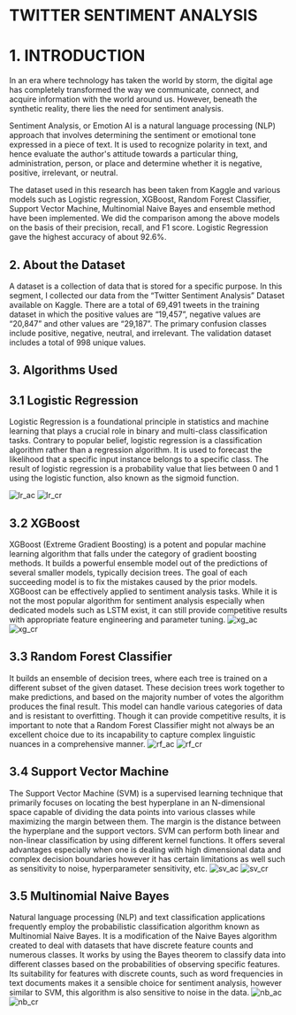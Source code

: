 # **TWITTER SENTIMENT ANALYSIS**
# 1. INTRODUCTION 
In an era where technology has taken the world by storm, the digital age has completely transformed the way we communicate, connect, and acquire information with the world around us. However, beneath the synthetic reality, there lies the need for sentiment analysis.

Sentiment Analysis, or Emotion AI is a natural language processing (NLP) approach that involves determining the sentiment or emotional tone expressed in a piece of text. It is used to recognize polarity in text, and hence evaluate the author's attitude towards a particular thing, administration, person, or place and determine whether it is negative, positive, irrelevant, or neutral.

The dataset used in this research has been taken from Kaggle and various models such as Logistic regression, XGBoost, Random Forest Classifier, Support Vector Machine, Multinomial Naive Bayes and ensemble method have been implemented. We did the comparison among the above models on the basis of their precision, recall, and F1 score. Logistic Regression gave the highest accuracy of about 92.6%.

## 2. About the Dataset
A dataset is a collection of data that is stored for a specific purpose. In this segment, I collected our data from the “Twitter Sentiment Analysis” Dataset available on Kaggle. There are a total of 69,491 tweets in the training dataset in which the positive values are “19,457”, negative values are “20,847” and other values are “29,187”. The primary confusion classes include positive, negative, neutral, and irrelevant. The validation dataset includes a total of 998 unique values. 

## 3. Algorithms Used
## 3.1 Logistic Regression
Logistic Regression is a foundational principle in statistics and machine learning that plays a crucial role in binary and multi-class classification tasks. Contrary to popular belief, logistic regression is a classification algorithm rather than a regression algorithm. It is used to forecast the likelihood that a specific input instance belongs to a specific class. The result of logistic regression is a probability value that lies between 0 and 1 using the logistic function, also known as the sigmoid function.

![lr_ac](https://github.com/ShrutiGoyal9990/Twitter_Sentiment_Analysis/assets/121054868/277d0f3c-26d2-42d8-9a4f-af917244d32d)
![lr_cr](https://github.com/ShrutiGoyal9990/Twitter_Sentiment_Analysis/assets/121054868/14ffa3cb-1496-4ea9-9c63-e2fff687ba0c)

## 3.2 XGBoost
XGBoost (Extreme Gradient Boosting) is a potent and popular machine learning algorithm that falls under the category of gradient boosting methods. It builds a powerful ensemble model out of the predictions of several smaller models, typically decision trees. The goal of each succeeding model is to fix the mistakes caused by the prior models. XGBoost can be effectively applied to sentiment analysis tasks. While it is not the most popular algorithm for sentiment analysis especially when dedicated models such as LSTM exist, it can still provide competitive results with appropriate feature engineering and parameter tuning. 
![xg_ac](https://github.com/ShrutiGoyal9990/Twitter_Sentiment_Analysis/assets/121054868/d00736db-73fe-4534-895b-92a33905b1b7)
![xg_cr](https://github.com/ShrutiGoyal9990/Twitter_Sentiment_Analysis/assets/121054868/1c2fdff9-4147-4196-8643-f01f852740dc)

## 3.3 Random Forest Classifier
It builds an ensemble of decision trees, where each tree is trained on a different subset of the given dataset. These decision trees work together to make predictions, and based on the majority number of votes the algorithm produces the final result. This model can handle various categories of data and is resistant to overfitting. Though it can provide competitive results, it is important to note that a Random Forest Classifier might not always be an excellent choice due to its incapability to capture complex linguistic nuances in a comprehensive manner.
![rf_ac](https://github.com/ShrutiGoyal9990/Twitter_Sentiment_Analysis/assets/121054868/11ab3c13-a85b-4ef1-be20-8b308f2397eb)
![rf_cr](https://github.com/ShrutiGoyal9990/Twitter_Sentiment_Analysis/assets/121054868/fdf996ca-6433-4807-b75b-676c6f2a580c)

## 3.4 Support Vector Machine
The Support Vector Machine (SVM) is a supervised learning technique that primarily focuses on locating the best hyperplane in an N-dimensional space capable of dividing the data points into various classes while maximizing the margin between them. The margin is the distance between the hyperplane and the support vectors. SVM can perform both 
linear and non-linear classification by using different kernel functions. It offers several advantages especially when one is dealing with high dimensional data and complex decision boundaries however it has certain limitations as well such as sensitivity to noise, hyperparameter sensitivity, etc.
![sv_ac](https://github.com/ShrutiGoyal9990/Twitter_Sentiment_Analysis/assets/121054868/9822d62f-1926-4e82-b2e4-fbabbf2950b4)
![sv_cr](https://github.com/ShrutiGoyal9990/Twitter_Sentiment_Analysis/assets/121054868/f3bfc893-b0ea-48ea-ad6f-edba0872c8f3)

## 3.5 Multinomial Naive Bayes
Natural language processing (NLP) and text classification applications frequently employ the probabilistic classification algorithm known as Multinomial Naive Bayes. It is a 
modification of the Naive Bayes algorithm created to deal with datasets that have discrete feature counts and numerous classes. It works by using the Bayes theorem to classify data into different classes based on the probabilities of observing specific features. Its suitability for features with discrete counts, such as word frequencies in text documents makes it a sensible choice for sentiment analysis, however similar to SVM, this algorithm is also sensitive to noise in the data.
![nb_ac](https://github.com/ShrutiGoyal9990/Twitter_Sentiment_Analysis/assets/121054868/46f0ef12-1f40-4b51-91bc-cdab05efb9ae)
![nb_cr](https://github.com/ShrutiGoyal9990/Twitter_Sentiment_Analysis/assets/121054868/6f6c5a21-9ce9-4f58-9632-7f89bbab6834)






